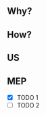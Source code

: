 ## Why?
<!-- Explain the purpose of your modifications -->

## How?
<!-- Explain in few words your solution choices to help your team mates enter the code -->

## US
<!-- Paste the US link -->

## MEP
<!-- List what you have to do before deploying (if needed) -->
* [x] TODO 1
* [ ] TODO 2
